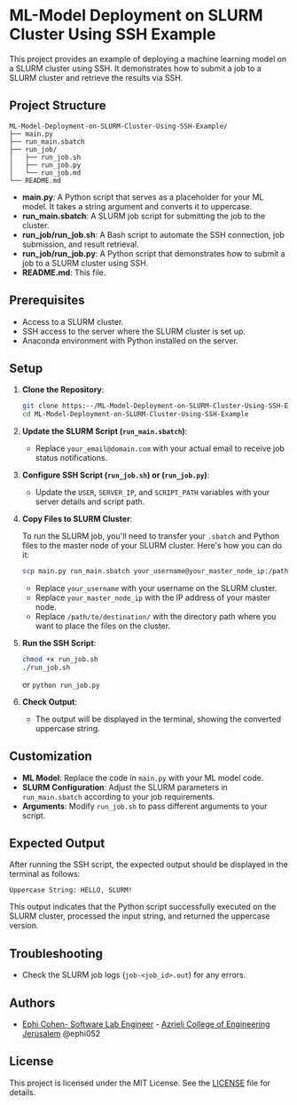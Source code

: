 
# ML-Model Deployment on SLURM Cluster Using SSH Example

This project provides an example of deploying a machine learning model on a SLURM cluster using SSH. It demonstrates how to submit a job to a SLURM cluster and retrieve the results via SSH.

## Project Structure

```
ML-Model-Deployment-on-SLURM-Cluster-Using-SSH-Example/
├── main.py
├── run_main.sbatch
├── run_job/
│   ├── run_job.sh
│   ├── run_job.py
│   └── run_job.md
└── README.md
```

- **main.py**: A Python script that serves as a placeholder for your ML model. It takes a string argument and converts it to uppercase.
- **run_main.sbatch**: A SLURM job script for submitting the job to the cluster.
- **run_job/run_job.sh**: A Bash script to automate the SSH connection, job submission, and result retrieval.
- **run_job/run_job.py**: A Python script that demonstrates how to submit a job to a SLURM cluster using SSH.
- **README.md**: This file.

## Prerequisites

- Access to a SLURM cluster.
- SSH access to the server where the SLURM cluster is set up.
- Anaconda environment with Python installed on the server.

## Setup

1. **Clone the Repository**:
   ```bash
   git clone https:--/ML-Model-Deployment-on-SLURM-Cluster-Using-SSH-Example.git
   cd ML-Model-Deployment-on-SLURM-Cluster-Using-SSH-Example
   ```

2. **Update the SLURM Script (`run_main.sbatch`)**:
   - Replace `your_email@domain.com` with your actual email to receive job status notifications.

3. **Configure SSH Script (`run_job.sh`) or (`run_job.py`)**:
   - Update the `USER`, `SERVER_IP`, and `SCRIPT_PATH` variables with your server details and script path.

4. **Copy Files to SLURM Cluster**:
   
   To run the SLURM job, you'll need to transfer your `.sbatch` and Python files to the master node of your SLURM cluster. Here's how you can do it:

   ```bash
   scp main.py run_main.sbatch your_username@your_master_node_ip:/path/to/destination/
   ```

   - Replace `your_username` with your username on the SLURM cluster.
   - Replace `your_master_node_ip` with the IP address of your master node.
   - Replace `/path/to/destination/` with the directory path where you want to place the files on the cluster.

5. **Run the SSH Script**:
   ```bash
   chmod +x run_job.sh
   ./run_job.sh
   ```
   or
   ```python run_job.py```

6. **Check Output**:
   - The output will be displayed in the terminal, showing the converted uppercase string.

## Customization

- **ML Model**: Replace the code in `main.py` with your ML model code.
- **SLURM Configuration**: Adjust the SLURM parameters in `run_main.sbatch` according to your job requirements.
- **Arguments**: Modify `run_job.sh` to pass different arguments to your script.

## Expected Output

After running the SSH script, the expected output should be displayed in the terminal as follows:

```
Uppercase String: HELLO, SLURM!
```

This output indicates that the Python script successfully executed on the SLURM cluster, processed the input string, and returned the uppercase version.

## Troubleshooting

- Check the SLURM job logs (`job-<job_id>.out`) for any errors.


## Authors

- [Ephi Cohen- Software Lab Engineer](mailto:ephraimco@jce.ac.il) - [Azrieli College of Engineering Jerusalem](https://www.jce.ac.il/) @ephi052

## License

This project is licensed under the MIT License. See the [LICENSE](LICENSE) file for details.